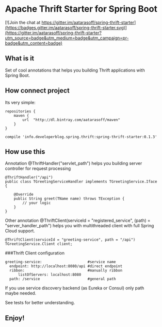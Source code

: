 # Apache Thrift Starter for Spring Boot

[![Join the chat at https://gitter.im/aatarasoff/spring-thrift-starter](https://badges.gitter.im/aatarasoff/spring-thrift-starter.svg)](https://gitter.im/aatarasoff/spring-thrift-starter?utm_source=badge&utm_medium=badge&utm_campaign=pr-badge&utm_content=badge)

## What is it

Set of cool annotations that helps you building Thrift applications with Spring Boot.

## How connect project

Its very simple:

```
repositories {
    maven {
        url  "http://dl.bintray.com/aatarasoff/maven"
    }
}
```

```
compile 'info.developerblog.spring.thrift:spring-thrift-starter:0.1.3'
```

## How use this

Annotation @ThriftHandler("servlet_path") helps you building server controller for request processing

```
@ThriftHandler("/api")
public class TGreetingServiceHandler implements TGreetingService.Iface {

    @Override
    public String greet(TName name) throws TException {
        // your logic
    }
}
```

Other annotation @ThriftClient(serviceId = "registered_service", (path) = "server_handler_path") helps you with multithreaded client with full Spring Cloud support.

```
@ThriftClient(serviceId = "greeting-service", path = "/api")
TGreetingService.Client client;
```

###Thrift Client configuration

```
greeting-service:                     #service name
  endpoint: http://localhost:8080/api #direct endpoint
  ribbon:                             #manually ribbon
      listOfServers: localhost:8080
  path: /service                      #general path
```

If you use service discovery backend (as Eureka or Consul) only path maybe needed.

See tests for better understanding.

## Enjoy!


